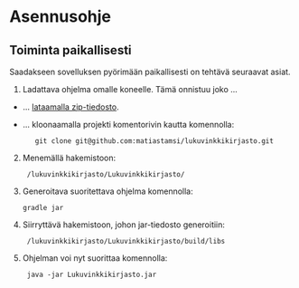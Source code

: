 # Asennusohje

## Toiminta paikallisesti

Saadakseen sovelluksen pyörimään paikallisesti on tehtävä seuraavat asiat.
  1. Ladattava ohjelma omalle koneelle. Tämä onnistuu joko ...
  
   - ... [lataamalla zip-tiedosto](https://github.com/matiastamsi/lukuvinkkikirjasto/archive/main.zip).
   - ... kloonaamalla projekti komentorivin kautta komennolla:
    
            git clone git@github.com:matiastamsi/lukuvinkkikirjasto.git
            
  2. Menemällä hakemistoon: 
  
          /lukuvinkkikirjasto/Lukuvinkkikirjasto/
          
  3. Generoitava suoritettava ohjelma komennolla:
  
         gradle jar
         
  4. Siirryttävä hakemistoon, johon jar-tiedosto generoitiin:
  
          /lukuvinkkikirjasto/Lukuvinkkikirjasto/build/libs
          
  5. Ohjelman voi nyt suorittaa komennolla:
  
          java -jar Lukuvinkkikirjasto.jar
